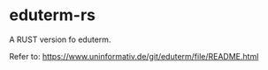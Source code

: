 # eduterm-rs

A RUST version fo eduterm.

Refer to: https://www.uninformativ.de/git/eduterm/file/README.html
